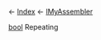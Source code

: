 ← [Index](Api-Index) ← [IMyAssembler](Sandbox.ModAPI.Ingame.IMyAssembler)

[bool](System.Boolean) Repeating